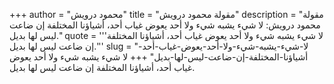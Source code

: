 +++
author = "محمود درويش"
title = "مقولة محمود درويش"
description = "مقولة محمود درويش: لا شيء يشبه شيء ولا أحد يعوض غياب أحد، أشياؤنا المختلفة إن ضاعت ليس لها بديل."
quote = '''لا شيء يشبه شيء ولا أحد يعوض غياب أحد، أشياؤنا المختلفة إن ضاعت ليس لها بديل.'''
slug = "لا-شيء-يشبه-شيء-ولا-أحد-يعوض-غياب-أحد-أشياؤنا-المختلفة-إن-ضاعت-ليس-لها-بديل"
+++
لا شيء يشبه شيء ولا أحد يعوض غياب أحد، أشياؤنا المختلفة إن ضاعت ليس لها بديل.
